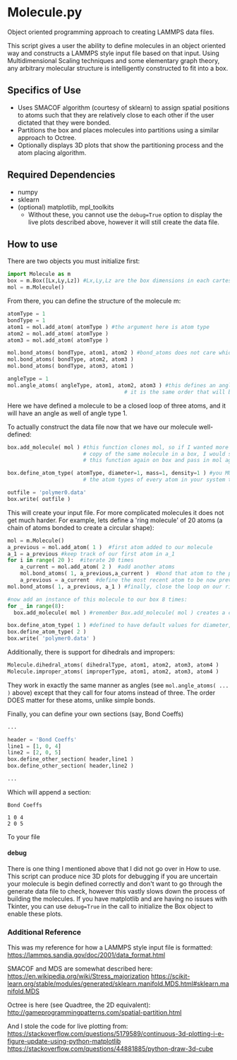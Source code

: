 # Molecule.py
Object oriented programming approach to creating LAMMPS data files.

This script gives a user the ability to define molecules in an object oriented way and constructs a LAMMPS style input file based on that input.
Using Multidimensional Scaling techniques and some elementary graph theory, any arbitrary  molecular structure is intelligently constructed to fit into a box.

## Specifics of Use
- Uses SMACOF algorithm (courtesy of sklearn) to assign spatial positions to atoms such that they are relatively close to each other if the user dictated that they were bonded.
- Partitions the box and places molecules into partitions using a similar approach to Octree.
- Optionally displays 3D plots that show the partitioning process and the atom placing algorithm.

## Required Dependencies
- numpy
- sklearn
- (optional) matplotlib, mpl_toolkits
  - Without these, you cannot use the `debug=True` option to display the live plots described above, however it will still create the data file.

## How to use
There are two objects you must initialize first:
```python
import Molecule as m
box = m.Box([Lx,Ly,Lz]) #Lx,Ly,Lz are the box dimensions in each cartesian dimension
mol = m.Molecule()
```

From there, you can define the structure of the molecule m:
```python
atomType = 1
bondType = 1
atom1 = mol.add_atom( atomType ) #the argument here is atom type
atom2 = mol.add_atom( atomType )
atom3 = mol.add_atom( atomType )

mol.bond_atoms( bondType, atom1, atom2 ) #bond_atoms does not care which atoms you pass in first and second
mol.bond_atoms( bondType, atom2, atom3 )
mol.bond_atoms( bondType, atom3, atom1 )

angleType = 1
mol.angle_atoms( angleType, atom1, atom2, atom3 ) #this defines an angle. Here order is important, 
                                     # it is the same order that will be written to the input file.
```

Here we have defined a molecule to be a closed loop of three atoms, and it will have an angle as well of angle type 1.

To actually construct the data file now that we have our molecule well-defined:

```python
box.add_molecule( mol ) #this function clones mol, so if I wanted more than one
                        # copy of the same molecule in a box, I would simply call 
                        # this function again on box and pass in mol again.

box.define_atom_type( atomType, diameter=1, mass=1, density=1 ) #you MUST define 
                        # the atom types of every atom in your system this way

outfile = 'polymer0.data'
box.write( outfile )
```

This will create your input file. For more complicated molecules it does not get much harder. For example, lets define a 'ring molecule' of 20 atoms (a chain of atoms bonded to create a circular shape):

```python
mol = m.Molecule()
a_previous = mol.add_atom( 1 )  #first atom added to our molecule
a_1 = a_previous #keep track of our first atom in a_1
for i in range( 20 ):  #iterate 20 times
	a_current = mol.add_atom( 2 )  #add another atoms
	mol.bond_atoms( 1, a_previous,a_current )  #bond that atom to the previous atom
	a_previous = a_current  #define the most recent atom to be now previous
mol.bond_atoms( 1, a_previous, a_1 ) #finally, close the loop on our ring.

#now add an instance of this molecule to our box 8 times:
for _ in range(8):
  box.add_molecule( mol ) #remember Box.add_molecule( mol ) creates a clone of mol before adding it

box.define_atom_type( 1 ) #defined to have default values for diameter, mass and density
box.define_atom_type( 2 )
box.write( 'polymer0.data' )
```

Additionally, there is support for dihedrals and impropers:
```python
Molecule.dihedral_atoms( dihedralType, atom1, atom2, atom3, atom4 )
Molecule.improper_atoms( improperType, atom1, atom2, atom3, atom4 )
```
They work in exactly the same manner as angles (see ```mol.angle_atoms( ... )``` above) except that they call for four atoms instead of three. The order DOES matter for these atoms, unlike simple bonds.

Finally, you can define your own sections (say, Bond Coeffs)

```python
...

header = 'Bond Coeffs'
line1 = [1, 0, 4]
line2 = [2, 0, 5]
box.define_other_section( header,line1 )
box.define_other_section( header,line2 )

...
```

Which will append a section:
```
Bond Coeffs

1 0 4
2 0 5
```
To your file

#### debug
There is one thing I mentioned above that I did not go over in How to use. This script can produce nice 3D plots for debugging if you are uncertain your molecule is begin defined correctly and don't want to go through the generate data file to check, however this vastly slows down the process of building the molecules. If you have matplotlib and are having no issues with Tkinter, you can use ```debug=True``` in the call to initialize the Box object to enable these plots.

### Additional Reference
This was my reference for how a LAMMPS style input file is formatted:
https://lammps.sandia.gov/doc/2001/data_format.html

SMACOF and MDS are somewhat described here:
https://en.wikipedia.org/wiki/Stress_majorization
https://scikit-learn.org/stable/modules/generated/sklearn.manifold.MDS.html#sklearn.manifold.MDS

Octree is here (see Quadtree, the 2D equivalent):
http://gameprogrammingpatterns.com/spatial-partition.html

And I stole the code for live plotting from:
https://stackoverflow.com/questions/5179589/continuous-3d-plotting-i-e-figure-update-using-python-matplotlib
https://stackoverflow.com/questions/44881885/python-draw-3d-cube
